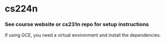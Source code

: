 # cs224n
### See course website or cs231n repo for setup instructions ###
If using GCE, you need a virtual environment and install the dependencies.
